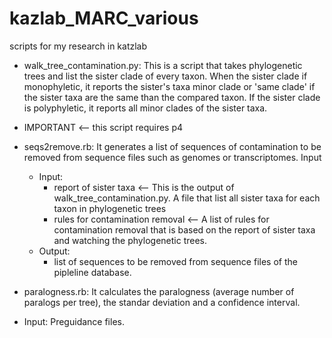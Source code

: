 # kazlab_MARC_various
scripts for my research in katzlab

* walk_tree_contamination.py: This is a script that takes phylogenetic trees and list the sister clade of every taxon. When the sister clade if monophyletic, it reports the sister's taxa minor clade or 'same clade' if the sister taxa are the same than the compared taxon. If the sister clade is polyphyletic, it reports all minor clades of the sister taxa. 
 * IMPORTANT <-- this script requires p4
 
* seqs2remove.rb: It generates a list of sequences of contamination to be removed from sequence files such as genomes or transcriptomes. 
Input
  * Input:
    * report of sister taxa <-- This is the output of walk_tree_contamination.py. A file that list all sister taxa for each taxon in phylogenetic trees
    * rules for contamination removal <-- A list of rules for contamination removal that is based on the report of sister taxa and watching the phylogenetic trees.
  * Output:
    * list of sequences to be removed from sequence files of the pipleline database. 

* paralogness.rb: It calculates the paralogness (average number of paralogs per tree), the standar deviation and a confidence interval.
 * Input: Preguidance files. 
